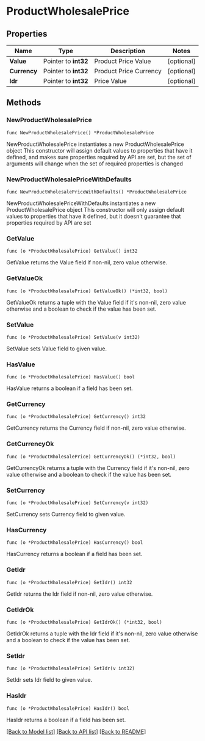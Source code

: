 # ProductWholesalePrice

## Properties

Name | Type | Description | Notes
------------ | ------------- | ------------- | -------------
**Value** | Pointer to **int32** | Product Price Value | [optional] 
**Currency** | Pointer to **int32** | Product Price Currency | [optional] 
**Idr** | Pointer to **int32** | Price Value | [optional] 

## Methods

### NewProductWholesalePrice

`func NewProductWholesalePrice() *ProductWholesalePrice`

NewProductWholesalePrice instantiates a new ProductWholesalePrice object
This constructor will assign default values to properties that have it defined,
and makes sure properties required by API are set, but the set of arguments
will change when the set of required properties is changed

### NewProductWholesalePriceWithDefaults

`func NewProductWholesalePriceWithDefaults() *ProductWholesalePrice`

NewProductWholesalePriceWithDefaults instantiates a new ProductWholesalePrice object
This constructor will only assign default values to properties that have it defined,
but it doesn't guarantee that properties required by API are set

### GetValue

`func (o *ProductWholesalePrice) GetValue() int32`

GetValue returns the Value field if non-nil, zero value otherwise.

### GetValueOk

`func (o *ProductWholesalePrice) GetValueOk() (*int32, bool)`

GetValueOk returns a tuple with the Value field if it's non-nil, zero value otherwise
and a boolean to check if the value has been set.

### SetValue

`func (o *ProductWholesalePrice) SetValue(v int32)`

SetValue sets Value field to given value.

### HasValue

`func (o *ProductWholesalePrice) HasValue() bool`

HasValue returns a boolean if a field has been set.

### GetCurrency

`func (o *ProductWholesalePrice) GetCurrency() int32`

GetCurrency returns the Currency field if non-nil, zero value otherwise.

### GetCurrencyOk

`func (o *ProductWholesalePrice) GetCurrencyOk() (*int32, bool)`

GetCurrencyOk returns a tuple with the Currency field if it's non-nil, zero value otherwise
and a boolean to check if the value has been set.

### SetCurrency

`func (o *ProductWholesalePrice) SetCurrency(v int32)`

SetCurrency sets Currency field to given value.

### HasCurrency

`func (o *ProductWholesalePrice) HasCurrency() bool`

HasCurrency returns a boolean if a field has been set.

### GetIdr

`func (o *ProductWholesalePrice) GetIdr() int32`

GetIdr returns the Idr field if non-nil, zero value otherwise.

### GetIdrOk

`func (o *ProductWholesalePrice) GetIdrOk() (*int32, bool)`

GetIdrOk returns a tuple with the Idr field if it's non-nil, zero value otherwise
and a boolean to check if the value has been set.

### SetIdr

`func (o *ProductWholesalePrice) SetIdr(v int32)`

SetIdr sets Idr field to given value.

### HasIdr

`func (o *ProductWholesalePrice) HasIdr() bool`

HasIdr returns a boolean if a field has been set.


[[Back to Model list]](../README.md#documentation-for-models) [[Back to API list]](../README.md#documentation-for-api-endpoints) [[Back to README]](../README.md)


